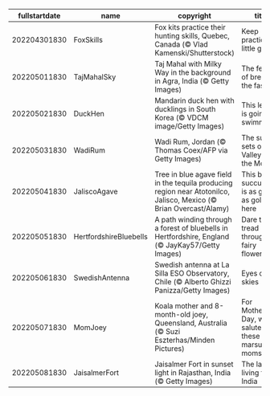 |fullstartdate|name|copyright|title|image|
|--|--|--|--|--|
202204301830|FoxSkills|Fox kits practice their hunting skills, Quebec, Canada (© Vlad Kamenski/Shutterstock)|Keep practicing, little guy|![](/en-IN/2022/05/202204301830FoxSkills.jpg)|
202205011830|TajMahalSky|Taj Mahal with Milky Way in the background in Agra, India (© Getty Images)|The festival of breaking the fast|![](/en-IN/2022/05/202205011830TajMahalSky.jpg)|
202205021830|DuckHen|Mandarin duck hen with ducklings in South Korea (© VDCM image/Getty Images)|This lesson is going swimmingly|![](/en-IN/2022/05/202205021830DuckHen.jpg)|
202205031830|WadiRum|Wadi Rum, Jordan (© Thomas Coex/AFP via Getty Images)|The sun sets on the Valley of the Moon|![](/en-IN/2022/05/202205031830WadiRum.jpg)|
202205041830|JaliscoAgave|Tree in blue agave field in the tequila producing region near Atotonilco, Jalisco, Mexico (© Brian Overcast/Alamy)|This blue succulent is as good as gold here|![](/en-IN/2022/05/202205041830JaliscoAgave.jpg)|
202205051830|HertfordshireBluebells|A path winding through a forest of bluebells in Hertfordshire, England (© JayKay57/Getty Images)|Dare to tread through the fairy flower?|![](/en-IN/2022/05/202205051830HertfordshireBluebells.jpg)|
202205061830|SwedishAntenna|Swedish antenna at La Silla ESO Observatory, Chile (© Alberto Ghizzi Panizza/Getty Images)|Eyes on the skies|![](/en-IN/2022/05/202205061830SwedishAntenna.jpg)|
202205071830|MomJoey|Koala mother and 8-month-old joey, Queensland, Australia (© Suzi Eszterhas/Minden Pictures)|For Mother’s Day, we salute these marsupial moms|![](/en-IN/2022/05/202205071830MomJoey.jpg)|
202205081830|JaisalmerFort|Jaisalmer Fort in sunset light in Rajasthan, India (© Getty Images)|The last living fort in India|![](/en-IN/2022/05/202205081830JaisalmerFort.jpg)|
